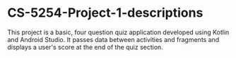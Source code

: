 # CS-5254-Project-1-descriptions

This project is a basic, four question quiz application developed using Kotlin and Android Studio. It passes data between activities and fragments and displays a user's score at the end of the quiz section. 
